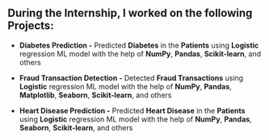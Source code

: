 ## During the Internship, I worked on the following Projects:  

  - **Diabetes Prediction -** Predicted **Diabetes** in the **Patients** using **Logistic** regression ML model with the help of **NumPy**, **Pandas**, **Scikit-learn**, and others

  - **Fraud Transaction Detection -** Detected **Fraud Transactions** using **Logistic** regression ML model with the help of **NumPy**, **Pandas**, **Matplotlib**, **Seaborn**, **Scikit-learn**, and others

  - **Heart Disease Prediction -** Predicted **Heart Disease** in the **Patients** using **Logistic** regression ML model with the help of **NumPy**, **Pandas**, **Seaborn**, **Scikit-learn**, and others
